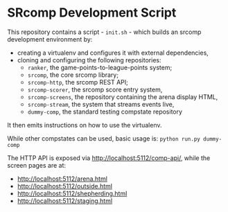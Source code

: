 SRcomp Development Script
=========================

This repository contains a script - `init.sh` - which builds an srcomp
development environment by:

 * creating a virtualenv and configures it with external dependencies,
 * cloning and configuring the following repositories:
   * `ranker`, the game-points-to-league-points system;
   * `srcomp`, the core srcomp library;
   * `srcomp-http`, the srcomp REST API;
   * `srcomp-scorer`, the srcomp score entry system,
   * `srcomp-screens`, the repository containing the arena display HTML,
   * `srcomp-stream`, the system that streams events live,
   * `dummy-comp`, the standard testing compstate repository

It then emits instructions on how to use the virtualenv.

While other compstates can be used, basic usage is: `python run.py dummy-comp`

The HTTP API is exposed via <http://localhost:5112/comp-api/>, while the
screen pages are at:

 * <http://localhost:5112/arena.html>
 * <http://localhost:5112/outside.html>
 * <http://localhost:5112/shepherding.html>
 * <http://localhost:5112/staging.html>
